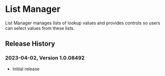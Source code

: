 # List Manager

List Manager manages lists of lookup values and provides controls so users can select values from these lists.

## Release History

### 2023-04-02, Version 1.0.08492

* Initial release
